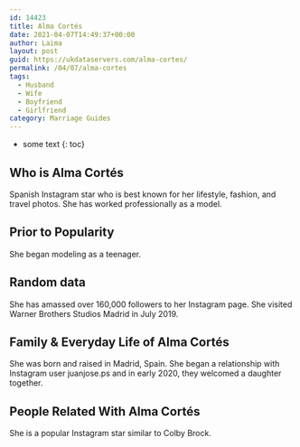 ```yaml
---
id: 14423
title: Alma Cortés
date: 2021-04-07T14:49:37+00:00
author: Laima
layout: post
guid: https://ukdataservers.com/alma-cortes/
permalink: /04/07/alma-cortes
tags:
  - Husband
  - Wife
  - Boyfriend
  - Girlfriend
category: Marriage Guides
---
```


* some text
{: toc}


## Who is Alma Cortés
                  
                  
                  
Spanish Instagram star who is best known for her lifestyle, fashion, and travel photos. She has worked professionally as a model.
                  
              
            
              
            
                
                
                
## Prior to Popularity
                  
                  
                  
She began modeling as a teenager.
                  
              
            
              
            
                
                
                
## Random data
                  
                  
                  
She has amassed over 160,000 followers to her Instagram page. She visited Warner Brothers Studios Madrid in July 2019.
                  
              
            
              
            
                
                
                
## Family & Everyday Life of Alma Cortés
                  
                  
                  
She was born and raised in Madrid, Spain. She began a relationship with Instagram user juanjose.ps and in early 2020, they welcomed a daughter together. 
                  
              
            
              
            
                
                
                
## People Related With Alma Cortés
                  
                  
                  
She is a popular Instagram star similar to Colby Brock.
                  
              
            
              
            
                
              
            
              
              
            
            
              
            
          
          
          